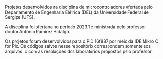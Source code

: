 Projetos desenvolvidos na disciplina de microcontroladores ofertada pelo Departamento de Engenharia Elétrica (DEL) da Universidade Federal de Sergipe (UFS).

A disciplina foi ofertana no período 2023.1 e ministrada pelo professor doutor Antônio Ramirez Hidalgo.

Os projetos foram desenvolvidos para o PIC 16f887 por meio da IDE Mikro C for Pic. Os códigos salvos nesse repositório correspondem somente aos arquivos .c com as resoluções dos laboratórios propostos pelo professor.
